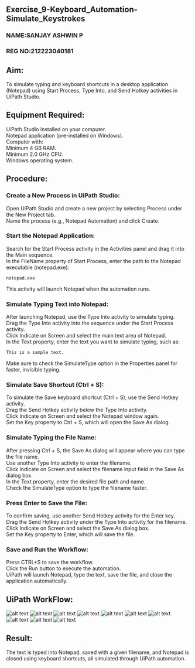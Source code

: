 ## Exercise_9-Keyboard_Automation-Simulate_Keystrokes
### NAME:SANJAY ASHWIN P
### REG NO:212223040181
## Aim:

To simulate typing and keyboard shortcuts in a desktop application (Notepad) using Start Process, Type Into, and Send Hotkey activities in UiPath Studio.

## Equipment Required:

UiPath Studio installed on your computer.<br>
Notepad application (pre-installed on Windows).<br>
Computer with:<br>
Minimum 4 GB RAM.<br>
Minimum 2.0 GHz CPU.<br>
Windows operating system.

## Procedure:

### Create a New Process in UiPath Studio:

Open UiPath Studio and create a new project by selecting Process under the New Project tab.<br>
Name the process (e.g., Notepad Automation) and click Create.

### Start the Notepad Application:

Search for the Start Process activity in the Activities panel and drag it into the Main sequence.<br>
In the FileName property of Start Process, enter the path to the Notepad executable (notepad.exe):<br>

```
notepad.exe
```

This activity will launch Notepad when the automation runs.

### Simulate Typing Text into Notepad:

After launching Notepad, use the Type Into activity to simulate typing.<br>
Drag the Type Into activity into the sequence under the Start Process activity.<br>
Click Indicate on Screen and select the main text area of Notepad.<br>
In the Text property, enter the text you want to simulate typing, such as:<br>

```
This is a sample text.
```

Make sure to check the SimulateType option in the Properties panel for faster, invisible typing.

### Simulate Save Shortcut (Ctrl + S):

To simulate the Save keyboard shortcut (Ctrl + S), use the Send Hotkey activity.<br>
Drag the Send Hotkey activity below the Type Into activity.<br>
Click Indicate on Screen and select the Notepad window again.<br>
Set the Key property to Ctrl + S, which will open the Save As dialog.

### Simulate Typing the File Name:

After pressing Ctrl + S, the Save As dialog will appear where you can type the file name.<br>
Use another Type Into activity to enter the filename.<br>
Click Indicate on Screen and select the filename input field in the Save As dialog box.<br>
In the Text property, enter the desired file path and name.<br>
Check the SimulateType option to type the filename faster.

### Press Enter to Save the File:

To confirm saving, use another Send Hotkey activity for the Enter key.<br>
Drag the Send Hotkey activity under the Type Into activity for the filename.<br>
Click Indicate on Screen and select the Save As dialog box.<br>
Set the Key property to Enter, which will save the file.

### Save and Run the Workflow:

Press CTRL+S to save the workflow.<br>
Click the Run button to execute the automation.<br>
UiPath will launch Notepad, type the text, save the file, and close the application automatically.

## UiPath WorkFlow:

![alt text](<img/Screenshot 2024-09-27 183413.png>)
![alt text](<img/Screenshot 2024-09-27 183646.png>)
![alt text](<img/Screenshot 2024-09-27 183814.png>)
![alt text](<img/Screenshot 2024-09-27 183914.png>)
![alt text](<img/Screenshot 2024-09-27 183958.png>)
![alt text](<img/Screenshot 2024-09-27 184103.png>)
![alt text](<img/Screenshot 2024-09-27 184156.png>)
![alt text](<img/Screenshot 2024-09-27 184314.png>)
![alt text](<img/Screenshot 2024-09-27 184350.png>)
![alt text](<img/Screenshot 2024-09-27 190008.png>)

## Result:

The text is typed into Notepad, saved with a given filename, and Notepad is closed using keyboard shortcuts, all simulated through UiPath automation.
